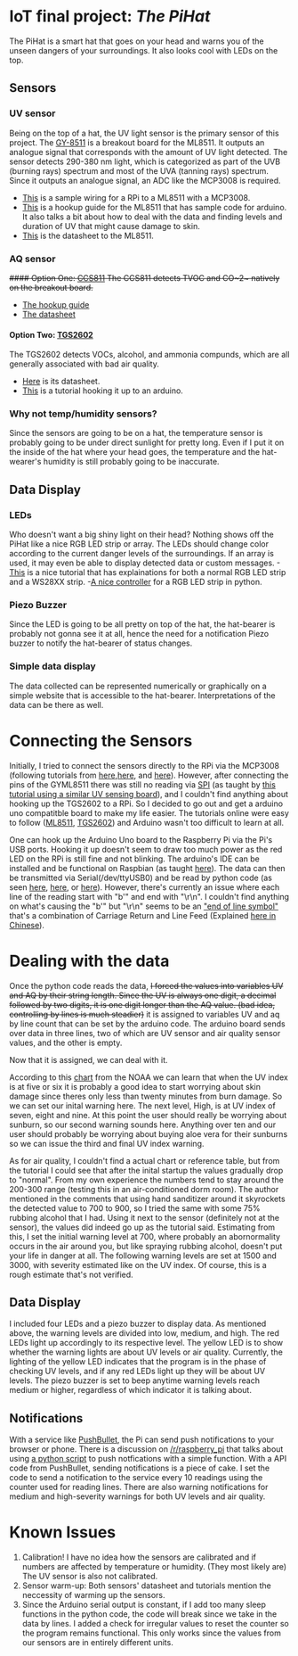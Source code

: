 # IoT final project: *The PiHat*
The PiHat is a smart hat that goes on your head and warns you of the unseen dangers of your surroundings. It also looks cool with LEDs on the top.

## Sensors
### UV sensor
Being on the top of a hat, the UV light sensor is the primary sensor of this project. The [GY-8511](https://www.taiwaniot.com.tw/product/gy-8511紫外線感測器模組-gy-ml8511-模擬量輸出uv-sensor-breakout/) is a breakout board for the ML8511. It outputs an analogue signal that corresponds with the amount of UV light detected. The sensor detects 290-380 nm light, which is categorized as part of the UVB (burning rays) spectrum and most of the UVA (tanning rays) spectrum. Since it outputs an analogue signal, an ADC like the MCP3008 is required.
- [This](https://raspberrypi.stackexchange.com/questions/59761/what-would-the-wiring-look-like-for-the-uv-sensor-breakout-ml8511) is a sample wiring for a RPi to a ML8511 with a MCP3008.
- [This](https://learn.sparkfun.com/tutorials/ml8511-uv-sensor-hookup-guide) is a hookup guide for the ML8511 that has sample code for arduino. It also talks a bit about how to deal with the data and finding levels and duration of UV that might cause damage to skin.
- [This](https://cdn.sparkfun.com/datasheets/Sensors/LightImaging/ML8511_3-8-13.pdf) is the datasheet to the ML8511.
### AQ sensor
~~#### Option One: [CCS811](https://www.taiwaniot.com.tw/product/air-quality-breakout-ccs811-voc-數位空氣質量感測器-sparkfun-原裝進口/)
The CCS811 detects TVOC and CO~2~ natively on the breakout board.~~
- [The hookup guide](https://learn.sparkfun.com/tutorials/ccs811-air-quality-breakout-hookup-guide)
- [The datasheet](https://cdn.sparkfun.com/assets/learn_tutorials/1/4/3/CCS811_Datasheet-DS000459.pdf)

#### Option Two: [TGS2602](https://www.taiwaniot.com.tw/product/tgs2602-日本費加羅-voc-空氣品質感測器/)
The TGS2602 detects VOCs, alcohol, and ammonia compunds, which are all generally associated with bad air quality.
- [Here](https://www.amazon.com/clouddrive/share/OPQR85fHlSLRLq2MVJLp52VJJ5YdHZZmYyfDYdrKME?_encoding=UTF8&mgh=1&ref_=cd_ph_share_link_copy) is its datasheet.
- [This](https://lafudo.blogspot.tw/2013/11/arduino-tgs2602.html) is a tutorial hooking it up to an arduino.
### Why not temp/humidity sensors?
Since the sensors are going to be on a hat, the temperature sensor is probably going to be under direct sunlight for pretty long. Even if I put it on the inside of the hat where your head goes, the temperature and the hat-wearer's humidity is still probably going to be inaccurate.
## Data Display
### LEDs
Who doesn't want a big shiny light on their head? Nothing shows off the PiHat like a nice RGB LED strip or array. The LEDs should change color according to the current danger levels of the surroundings. If an array is used, it may even be able to display detected data or custom messages.
-[This](https://dordnung.de/raspberrypi-ledstrip/) is a nice tutorial that has explainations for both a normal RGB LED strip and a WS28XX strip.
-[A nice controller](https://github.com/michaeljtbrooks/raspiled) for a RGB LED strip in python.
### Piezo Buzzer
Since the LED is going to be all pretty on top of the hat, the hat-bearer is probably not gonna see it at all, hence the need for a notification Piezo buzzer to notify the hat-bearer of status changes.
### Simple data display
The data collected can be represented numerically or graphically on a simple website that is accessible to the hat-bearer. Interpretations of the data can be there as well.

# Connecting the Sensors
Initially, I tried to connect the sensors directly to the RPi via the MCP3008 (following tutorials from [here](https://chtseng.wordpress.com/2016/06/08/樹莓派讀取類比資訊-mcp3008/),[here](https://learn.adafruit.com/raspberry-pi-analog-to-digital-converters/mcp3008), and [here](https://atceiling.blogspot.com/2014/04/raspberry-pi-mcp3008.html)). However, after connecting the pins of the GYML8511 there was still no reading via [SPI](https://pinout.xyz/pinout/spi) (as taught by [this tutorial using a similar UV sensing board](https://youtu.be/Rv7Ni9H97S8)), and I couldn't find anything about hooking up the TGS2602 to a RPi. So I decided to go out and get a arduino uno compatitble board to make my life easier. The tutorials online were easy to follow ([ML8511](https://learn.sparkfun.com/tutorials/ml8511-uv-sensor-hookup-guide), [TGS2602](https://lafudo.blogspot.com/2013/11/arduino-tgs2602.html)) and Arduino wasn't too difficult to learn at all.

One can hook up the Arduino Uno board to the Raspberry Pi via the Pi's USB ports. Hooking it up doesn't seem to draw too much power as the red LED on the RPi is still fine and not blinking. The arduino's IDE can be installed and be functional on Raspbian (as taught [here](https://www.raspberrypi.org/magpi/program-arduino-uno-raspberry-pi/)). The data can then be transmitted via Serial(/dev/ttyUSB0) and be read by python code (as seen [here](https://diyprojects.io/python-code-read-serial-port-raspberry-pi/), [here](http://www.meccanismocomplesso.org/en/controlling-arduino-raspberry-pi/), or [here](http://www.instructables.com/id/Read-and-write-from-serial-port-with-Raspberry-Pi/)). However, there's currently an issue where each line of the reading start with "b'" and end with "\r\n". I couldn't find anything on what's causing the "b'" but "\r\n" seems to be an ["end of line symbol"](https://stackoverflow.com/questions/15433188/r-n-r-n-what-is-the-difference-between-them) that's a combination of Carriage Return and Line Feed (Explained [here in Chinese](http://seacatcry.pixnet.net/blog/post/13732061-【轉貼】\r\n和\n的差異)).


# Dealing with the data
Once the python code reads the data, ~~I forced the values into variables UV and AQ by their string length. Since the UV is always one digit, a decimal followed by two digits, it is one digit longer than the AQ value. (bad idea, controlling by lines is much steadier)~~ it is assigned to variables UV and aq by line count that can be set by the arduino code. The arduino board sends over data in three lines, two of which are UV sensor and air quality sensor values, and the other is empty.

Now that it is assigned, we can deal with it.

According to this [chart](https://cdn.sparkfun.com/assets/learn_tutorials/2/0/6/min2brn.gif) from the NOAA we can learn that when the UV index is at five or six it is probably a good idea to start worrying about skin damage since theres only less than twenty minutes from burn damage. So we can set our inital warning here. The next level, High, is at UV index of seven, eight and nine. At this point the user should really be worrying about sunburn, so our second warning sounds here. Anything over ten and our user should probably be worrying about buying aloe vera for their sunburns so we can issue the third and final UV index warning.

As for air quality, I couldn't find a actual chart or reference table, but from the tutorial I could see that after the inital startup the values gradually drop to "normal". From my own experience the numbers tend to stay around the 200-300 range (testing this in an air-conditioned dorm room). The author mentioned in the comments that using hand sanditizer around it skyrockets the detected value to 700 to 900, so I tried the same with some 75% rubbing alcohol that I had. Using it next to the sensor (definitely not at the sensor), the values did indeed go up as the tutorial said. Estimating from this, I set the initial warning level at 700, where probably an abornormality occurs in the air around you, but like spraying rubbing alcohol, doesn't put your life in danger at all. The following warning levels are set at 1500 and 3000, with severity estimated like on the UV index. Of course, this is a rough estimate that's not verified.

## Data Display
I included four LEDs and a piezo buzzer to display data. As mentioned above, the warning levels are divided into low, medium, and high. The red LEDs light up accordingly to its respective level. The yellow LED is to show whether the warning lights are about UV levels or air quality. Currently, the lighting of the yellow LED indicates that the program is in the phase of checking UV levels, and if any red LEDs light up they will be about UV levels. The piezo buzzer is set to beep anytime warning levels reach medium or higher, regardless of which indicator it is talking about.

## Notifications
With a service like [PushBullet](https://www.pushbullet.com), the Pi can send push notifications to your browser or phone. There is a discussion on [/r/raspberry_pi](https://www.reddit.com/r/raspberry_pi/) that talks about using [a python script](https://www.reddit.com/r/raspberry_pi/comments/2yomdx/send_push_message_from_raspberry_pi_using_simple/) to push notfications with a simple function. With a API code from PushBullet, sending notifications is a piece of cake. I set the code to send a notification to the service every 10 readings using the counter used for reading lines. There are also warning notifications for medium and high-severity warnings for both UV levels and air quality.

# Known Issues
1. Calibration! I have no idea how the sensors are calibrated and if numbers are affected by temperature or humidity. (They most likely are) The UV sensor is also not calibrated.
2. Sensor warm-up: Both sensors' datasheet and tutorials mention the neccessity of warming up the sensors.
3. Since the Arduino serial output is constant, if I add too many sleep functions in the python code, the code will break since we take in the data by lines. I added a check for irregular values to reset the counter so the program remains functional. This only works since the values from our sensors are in entirely different units.
